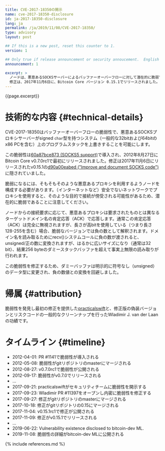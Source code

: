```yaml
---
title: CVE-2017-18350の開示
name: cve-2017-18350-disclosure
id: ja-2017-18350-disclosure
lang: ja
permalink: /ja/2019/11/08/CVE-2017-18350/
type: advisory
layout: post

## If this is a new post, reset this counter to 1.
version: 1

## Only true if release announcement or security annoucement.  English posts only
announcement: 1

excerpt: >
  ノードは、悪意あるSOCKSサーバーによるバッファーオーバーフローに対して潜在的に脆弱でした。
  修正は、2017年11月6日に、Bitcoin Core バージョン 0.15.1でリリースされました。
---
```

{{page.excerpt}}

技術的な内容 {#technical-details}
==========
CVE-2017-18350はバッファーオーバーフローの脆弱性で、悪意あるSOCKSプロキシサーバーがsigned `char`型を持つシステム（一般的な32bitおよび64bitのx86 PCを含む）上のプログラムスタックを上書きすることを可能にします。

この脆弱性は[60a87bce873 (SOCKS5 support)](https://github.com/bitcoin/bitcoin/commit/60a87bce873ce1f76a80b7b8546e83a0cd4e07a5)で導入され、2012年8月27日にBitcoin Core v0.7.0rc1で最初にリリースされました。修正は2017年11月6日にリリースされたv0.15.1の[d90a00eabed ("Improve and document SOCKS code")](https://github.com/bitcoin/bitcoin/commit/d90a00eabed0f3f1acea4834ad489484d0012372)に隠されていました。

脆弱になるには、そもそもそのような悪意あるプロキシを利用するようノードを構成する必要があります。（インターネットなど）安全でないネットワークでプロキシを使用すると、そのような目的で接続が傍受される可能性があるため、潜在的に脆弱であることに注意してください。

ノードからの接続要求に応じて、悪意あるプロキシは要求されたものとは異なるターゲットドメイン名の肯定応答（ACK）で応答します。通常この肯定応答（ACK）は完全に無視されますが、長さが高bitを使用している（つまり長さ128-255を含む）場合、脆弱なバージョンでは負の数として解釈されます。ドメイン名を読み取るためにrecv()システムコールに負の数が渡されると、unsigned/正の数に変換されますが、はるかに広いサイズになり（通常は32 bit）、結果256 byteのダミースタックバッファを超えて事実上無限の読み取りが行われます。

この脆弱性を修正するため、ダミーバッファは明示的に符号なし（unsigned）のデータ型に変更され、負の数値との変換を回避しました。

帰属 {#attribution}
===========
脆弱性を発見し最初の修正を提供した[practicalswift](https://twitter.com/practicalswift)と、修正版の偽装バージョンとリスクコードの一般的なクリーンナップを行ったWladimir J. van der Laanの功績です。

タイムライン {#timeline}
========

- 2012-04-01: PR #1141で脆弱性が導入される
- 2012-05-08: 脆弱性がgitリポジトリのmasterにマージされる
- 2012-08-27: v0.7.0rc1で脆弱性が公開される
- 2012-09-17: 脆弱性がv0.7.0でリリースされる
- ...
- 2017-09-21: practicalswiftがセキュリティチームに脆弱性を開示する
- 2017-09-23: Wladimir PR #11397をオープンし内密に脆弱性を修正する
- 2017-09-27: 修正がgitリポジトリのmasterにマージされる
- 2017-10-18: 修正がgitリポジトリの0.15にマージされる
- 2017-11-04: v0.15.1rc1で修正が公開される
- 2017-11-09: 修正がv0.15.1でリリースされる
- ...
- 2019-06-22: Vulnerability existence disclosed to bitcoin-dev ML.
- 2019-11-08: 脆弱性の詳細がbitcoin-dev MLに公開される

{% include references.md %}
